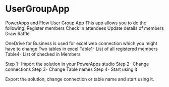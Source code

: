 # UserGroupApp
PowerApps and Flow User Group App
This app allows you to do the following:
Register members
Check In attendees
Update details of members
Draw Raffle

OneDrive for Business is used for excel web connection which you might have to change
Two tables in excel
Table1- List of all registered members
Table4- List of checked in Members

Step 1- Import the solution in your PowerApps studio
Step 2- Change connections
Step 3- Change Table names
Step 4- Start using it

Export the solution, change connection or table name and start using it.
